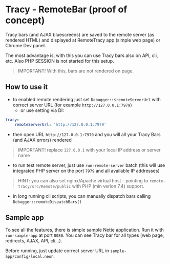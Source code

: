 # Tracy - RemoteBar (proof of concept)

Tracy bars (and AJAX bluescreens) are saved to the remote server (as rendered HTML) and displayed at RemoteTracy app (simple web page) or Chrome Dev panel.

The most advantage is, with this you can use Tracy bars also on API, cli, etc. Also PHP SESSION is not started for this setup.

> IMPORTANT! With this, bars are not rendered on page.

## How to use it

- to enabled remote rendering just set `Debugger::$remoteServerUrl` with correct server URL (for example `http://127.0.0.1:7979`)
   - or use setting via DI:

```yaml
tracy:
    remoteServerUrl: 'http://127.0.0.1:7979'
```

- then open URL `http://127.0.0.1:7979` and you will all your Tracy Bars (and AJAX errors) rendered

> IMPORTANT! replace `127.0.0.1` with your local IP address or server name

- to run test remote server, just use `run-remote-server` batch (this will use integrated PHP server on the port `7979` and all available IP addresses)

> HINT: you can also set nginx/Apache virtual host - pointing to `remote-tracy/src/Remote/public` with PHP (min verion 7.4) support. 

- in long running cli scripts, you can manually dispatch bars calling `Debugger::remoteDispatchBars()`

## Sample app

To see all the features, there is simple sample Nette application. Run it with `run-sample-app` at port `8080`. You can see Tracy bar for all types (web page, redirects, AJAX, API, cli...).

Before running, just update correct server URL in `sample-app/config/local.neon`.

